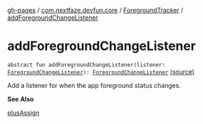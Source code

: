 [gh-pages](../../index.md) / [com.nextfaze.devfun.core](../index.md) / [ForegroundTracker](index.md) / [addForegroundChangeListener](./add-foreground-change-listener.md)

# addForegroundChangeListener

`abstract fun addForegroundChangeListener(listener: `[`ForegroundChangeListener`](../-foreground-change-listener.md)`): `[`ForegroundChangeListener`](../-foreground-change-listener.md) [(source)](https://github.com/NextFaze/dev-fun/tree/master/devfun/src/main/java/com/nextfaze/devfun/core/ActivityTracking.kt#L70)

Add a listener for when the app foreground status changes.

**See Also**

[plusAssign](plus-assign.md)

